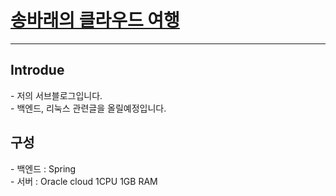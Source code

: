 # <a href="https://www.gihun-blog.com/">송바래의 클라우드 여행</a>

<hr>

## Introdue
<p/>
 -  저의 서브블로그입니다.
<br/>   
 - 백엔드, 리눅스 관련글을 올릴예정입니다.
 
 ## 구성
 <p/>
 - 백엔드 : Spring
 <br/>
 - 서버 : Oracle cloud 1CPU 1GB RAM
